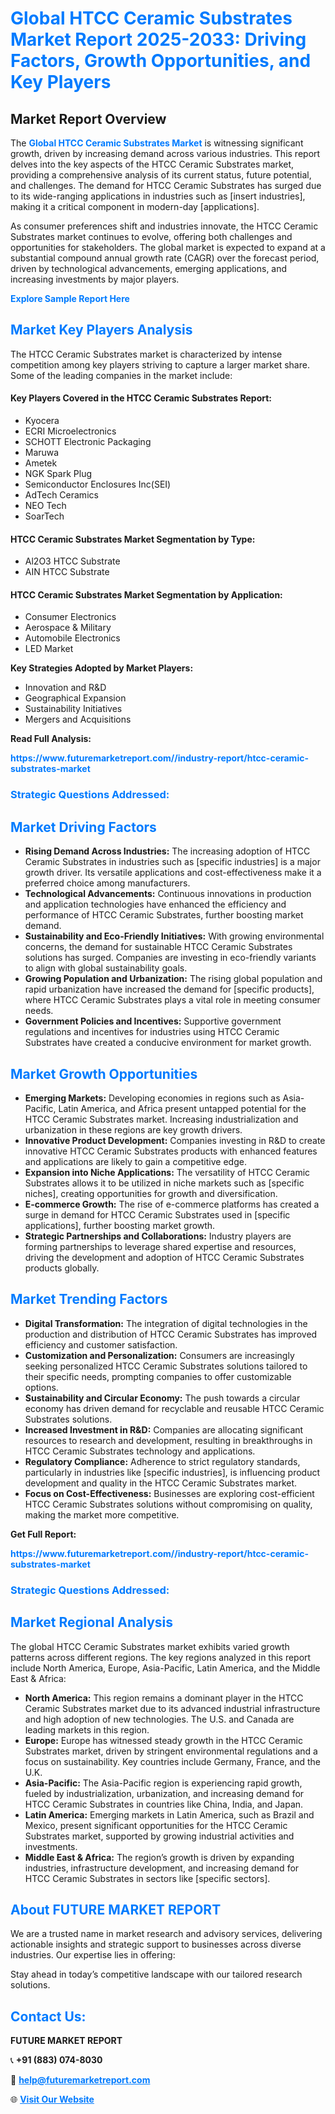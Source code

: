<h1 style="color: #007BFF;">Global HTCC Ceramic Substrates Market Report 2025-2033: Driving Factors, Growth Opportunities, and Key Players</h1>

<section id="overview">
<h2>Market Report Overview</h2>
<p>The <a href="https://www.futuremarketreport.com//industry-report/htcc-ceramic-substrates-market" style="color: #007BFF; text-decoration: none;"><strong>Global HTCC Ceramic Substrates Market</strong></a> is witnessing significant growth, driven by increasing demand across various industries. This report delves into the key aspects of the HTCC Ceramic Substrates market, providing a comprehensive analysis of its current status, future potential, and challenges. The demand for HTCC Ceramic Substrates has surged due to its wide-ranging applications in industries such as [insert industries], making it a critical component in modern-day [applications].</p>
<p>As consumer preferences shift and industries innovate, the HTCC Ceramic Substrates market continues to evolve, offering both challenges and opportunities for stakeholders. The global market is expected to expand at a substantial compound annual growth rate (CAGR) over the forecast period, driven by technological advancements, emerging applications, and increasing investments by major players.</p>
</section>

<section id="overview">
<p><a href="https://www.futuremarketreport.com//request-sample/reportId=75777" style="color: #007BFF; text-decoration: none;"><strong>Explore Sample Report Here</strong></a></p>
</section>

<section id="key-players">
<h2 style="color: #007BFF;">Market Key Players Analysis</h2>
<p>The HTCC Ceramic Substrates market is characterized by intense competition among key players striving to capture a larger market share. Some of the leading companies in the market include:</p>
<h4>Key Players Covered in the HTCC Ceramic Substrates Report:</h4>
<ul><li>Kyocera</li><li>ECRI Microelectronics</li><li>SCHOTT Electronic Packaging</li><li>Maruwa</li><li>Ametek</li><li>NGK Spark Plug</li><li>Semiconductor Enclosures Inc(SEI)</li><li>AdTech Ceramics</li><li>NEO Tech</li><li>SoarTech</li></ul>
<h4>HTCC Ceramic Substrates Market Segmentation by Type:</h4>
<ul><li>Al2O3 HTCC Substrate</li><li>AIN HTCC Substrate</li></ul>

<h4>HTCC Ceramic Substrates Market Segmentation by Application:</h4>
<ul><li>Consumer Electronics</li><li>Aerospace &amp; Military</li><li>Automobile Electronics</li><li>LED Market</li></ul>
<p><strong>Key Strategies Adopted by Market Players:</strong></p>
<ul>
<li>Innovation and R&D</li>
<li>Geographical Expansion</li>
<li>Sustainability Initiatives</li>
<li>Mergers and Acquisitions</li>
</ul>
</section>

<section>
<p><strong>Read Full Analysis: </strong></p><a href="https://www.futuremarketreport.com//industry-report/htcc-ceramic-substrates-market" style="color: #007BFF; text-decoration: none;"><strong>https://www.futuremarketreport.com//industry-report/htcc-ceramic-substrates-market</strong></a>
<h3 style="color: #007BFF;">Strategic Questions Addressed:</h3>
</section>

<section id="driving-factors">
<h2 style="color: #007BFF;">Market Driving Factors</h2>
<ul>
<li><strong>Rising Demand Across Industries:</strong> The increasing adoption of HTCC Ceramic Substrates in industries such as [specific industries] is a major growth driver. Its versatile applications and cost-effectiveness make it a preferred choice among manufacturers.</li>
<li><strong>Technological Advancements:</strong> Continuous innovations in production and application technologies have enhanced the efficiency and performance of HTCC Ceramic Substrates, further boosting market demand.</li>
<li><strong>Sustainability and Eco-Friendly Initiatives:</strong> With growing environmental concerns, the demand for sustainable HTCC Ceramic Substrates solutions has surged. Companies are investing in eco-friendly variants to align with global sustainability goals.</li>
<li><strong>Growing Population and Urbanization:</strong> The rising global population and rapid urbanization have increased the demand for [specific products], where HTCC Ceramic Substrates plays a vital role in meeting consumer needs.</li>
<li><strong>Government Policies and Incentives:</strong> Supportive government regulations and incentives for industries using HTCC Ceramic Substrates have created a conducive environment for market growth.</li>
</ul>
</section>

<section id="growth-opportunities">
<h2 style="color: #007BFF;">Market Growth Opportunities</h2>
<ul>
<li><strong>Emerging Markets:</strong> Developing economies in regions such as Asia-Pacific, Latin America, and Africa present untapped potential for the HTCC Ceramic Substrates market. Increasing industrialization and urbanization in these regions are key growth drivers.</li>
<li><strong>Innovative Product Development:</strong> Companies investing in R&D to create innovative HTCC Ceramic Substrates products with enhanced features and applications are likely to gain a competitive edge.</li>
<li><strong>Expansion into Niche Applications:</strong> The versatility of HTCC Ceramic Substrates allows it to be utilized in niche markets such as [specific niches], creating opportunities for growth and diversification.</li>
<li><strong>E-commerce Growth:</strong> The rise of e-commerce platforms has created a surge in demand for HTCC Ceramic Substrates used in [specific applications], further boosting market growth.</li>
<li><strong>Strategic Partnerships and Collaborations:</strong> Industry players are forming partnerships to leverage shared expertise and resources, driving the development and adoption of HTCC Ceramic Substrates products globally.</li>
</ul>
</section>

<section id="trending-factors">
<h2 style="color: #007BFF;">Market Trending Factors</h2>
<ul>
<li><strong>Digital Transformation:</strong> The integration of digital technologies in the production and distribution of HTCC Ceramic Substrates has improved efficiency and customer satisfaction.</li>
<li><strong>Customization and Personalization:</strong> Consumers are increasingly seeking personalized HTCC Ceramic Substrates solutions tailored to their specific needs, prompting companies to offer customizable options.</li>
<li><strong>Sustainability and Circular Economy:</strong> The push towards a circular economy has driven demand for recyclable and reusable HTCC Ceramic Substrates solutions.</li>
<li><strong>Increased Investment in R&D:</strong> Companies are allocating significant resources to research and development, resulting in breakthroughs in HTCC Ceramic Substrates technology and applications.</li>
<li><strong>Regulatory Compliance:</strong> Adherence to strict regulatory standards, particularly in industries like [specific industries], is influencing product development and quality in the HTCC Ceramic Substrates market.</li>
<li><strong>Focus on Cost-Effectiveness:</strong> Businesses are exploring cost-efficient HTCC Ceramic Substrates solutions without compromising on quality, making the market more competitive.</li>
</ul>
</section>

<section>
<p><strong>Get Full Report: </strong></p><a href="https://www.futuremarketreport.com//industry-report/htcc-ceramic-substrates-market" style="color: #007BFF; text-decoration: none;"><strong>https://www.futuremarketreport.com//industry-report/htcc-ceramic-substrates-market</strong></a>
<h3 style="color: #007BFF;">Strategic Questions Addressed:</h3>
</section>


<section id="regional-analysis">
<h2 style="color: #007BFF;">Market Regional Analysis</h2>
<p>The global HTCC Ceramic Substrates market exhibits varied growth patterns across different regions. The key regions analyzed in this report include North America, Europe, Asia-Pacific, Latin America, and the Middle East & Africa:</p>
<ul>
<li><strong>North America:</strong> This region remains a dominant player in the HTCC Ceramic Substrates market due to its advanced industrial infrastructure and high adoption of new technologies. The U.S. and Canada are leading markets in this region.</li>
<li><strong>Europe:</strong> Europe has witnessed steady growth in the HTCC Ceramic Substrates market, driven by stringent environmental regulations and a focus on sustainability. Key countries include Germany, France, and the U.K.</li>
<li><strong>Asia-Pacific:</strong> The Asia-Pacific region is experiencing rapid growth, fueled by industrialization, urbanization, and increasing demand for HTCC Ceramic Substrates in countries like China, India, and Japan.</li>
<li><strong>Latin America:</strong> Emerging markets in Latin America, such as Brazil and Mexico, present significant opportunities for the HTCC Ceramic Substrates market, supported by growing industrial activities and investments.</li>
<li><strong>Middle East & Africa:</strong> The region’s growth is driven by expanding industries, infrastructure development, and increasing demand for HTCC Ceramic Substrates in sectors like [specific sectors].</li>
</ul>
</section>

<footer>
<h2 style="color: #007BFF;">About FUTURE MARKET REPORT</h2>
<p>We are a trusted name in market research and advisory services, delivering actionable insights and strategic support to businesses across diverse industries. Our expertise lies in offering:</p>

<p>Stay ahead in today’s competitive landscape with our tailored research solutions.</p>

<h2 style="color: #007BFF;">Contact Us:</h2>
<p><strong>FUTURE MARKET REPORT</strong></p>
<p>📞 <strong>+91 (883) 074-8030</strong></p>
<p>📧 <strong><a href="mailto:help@futuremarketreport.com" style="color: #007BFF;">help@futuremarketreport.com</a></strong></p>
<p>🌐 <strong><a href="https://www.futuremarketreport.com/" style="color: #007BFF;">Visit Our Website</a></strong></p>
</footer>